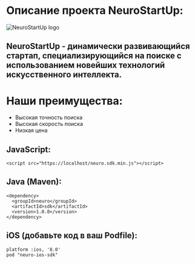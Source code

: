 # Описание проекта NeuroStartUp:
![NeuroStartUp logo](https://camo.githubusercontent.com/ace14ee894d150192a7b05b12410738aa65528da742bbce69315a5f441320ea7/68747470733a2f2f692e696d6775722e636f6d2f495a4f525769492e706e67)
## **NeuroStartUp** - динамически развивающийся стартап, специализирующийся на поиске с использованием новейших технологий искусственного интеллекта.
# Наши преимущества:
* Высокая точность поиска
* Высокая скорость поиска
* Низкая цена
## JavaScript:
```
<script src="https://localhost/neuro.sdk.min.js"></script>
```
## Java (Maven):
```
<dependency>
  <groupId>neuro</groupId>
  <artifactId>sdk</artifactId>
  <version>1.0.0</version>
</dependency>
```
## iOS (добавьте код в ваш Podfile):
```
platform :ios, '8.0'
pod "neuro-ios-sdk"
```
